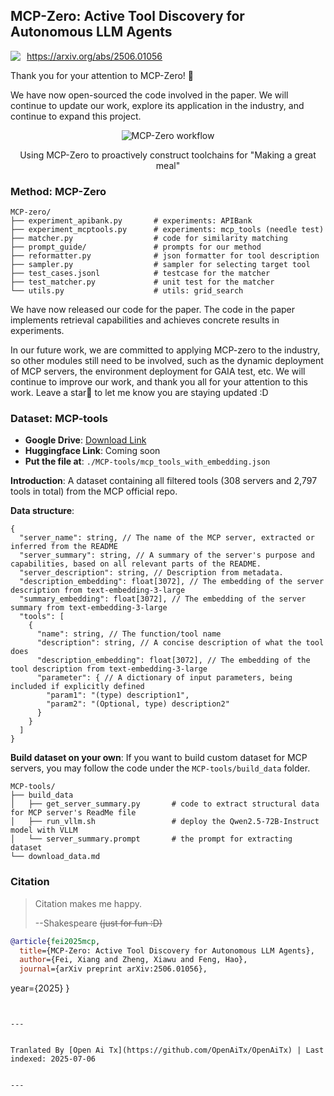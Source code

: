 ## MCP-Zero: Active Tool Discovery for Autonomous LLM Agents

<div style="display: flex; align-items: center; gap: 10px; margin-bottom: 10px;">
  <!-- <img src="https://raw.githubusercontent.com/xfey/MCP-Zero/master/assets/robot.png" alt="MCP-Zero Robot" width="24" height="24"> -->
  <a href="https://arxiv.org/abs/2506.01056">
    <img src="https://img.shields.io/badge/Paper-arXiv-red">
  </a>
  <a href="https://arxiv.org/abs/2506.01056">
    https://arxiv.org/abs/2506.01056
  </a>
</div>


Thank you for your attention to MCP-Zero! 🤗

We have now open-sourced the code involved in the paper. We will continue to update our work, explore its application in the industry, and continue to expand this project.


<div align="center">
  <img src="https://raw.githubusercontent.com/xfey/MCP-Zero/master/assets/fig1.png" alt="MCP-Zero workflow">
  <p> Using MCP-Zero to proactively construct toolchains for "Making a great meal"</p>
</div>


### Method: MCP-Zero

```
MCP-zero/
├── experiment_apibank.py       # experiments: APIBank
├── experiment_mcptools.py      # experiments: mcp_tools (needle test)
├── matcher.py                  # code for similarity matching
├── prompt_guide/               # prompts for our method
├── reformatter.py              # json formatter for tool description
├── sampler.py                  # sampler for selecting target tool
├── test_cases.jsonl            # testcase for the matcher
├── test_matcher.py             # unit test for the matcher
└── utils.py                    # utils: grid_search
```

We have now released our code for the paper. The code in the paper implements retrieval capabilities and achieves concrete results in experiments.

In our future work, we are committed to applying MCP-zero to the industry, so other modules still need to be involved, such as the dynamic deployment of MCP servers, the environment deployment for GAIA test, etc. We will continue to improve our work, and thank you all for your attention to this work. Leave a star🌟 to let me know you are staying updated :D



### Dataset: MCP-tools

- **Google Drive**: [Download Link](https://drive.google.com/file/d/1RjBGU-AGdHdhUABoeYSztbfQlD0hjUBn/view?usp=sharing)
- **Huggingface Link**: Coming soon
- **Put the file at**: `./MCP-tools/mcp_tools_with_embedding.json`


**Introduction**: A dataset containing all filtered tools (308 servers and 2,797 tools in total) from the MCP official repo.

**Data structure**:
```
{
  "server_name": string, // The name of the MCP server, extracted or inferred from the README
  "server_summary": string, // A summary of the server's purpose and capabilities, based on all relevant parts of the README.
  "server_description": string, // Description from metadata. 
  "description_embedding": float[3072], // The embedding of the server description from text-embedding-3-large
  "summary_embedding": float[3072], // The embedding of the server summary from text-embedding-3-large
  "tools": [
    {
      "name": string, // The function/tool name
      "description": string, // A concise description of what the tool does
      "description_embedding": float[3072], // The embedding of the tool description from text-embedding-3-large
      "parameter": { // A dictionary of input parameters, being included if explicitly defined
        "param1": "(type) description1",
        "param2": "(Optional, type) description2"
      }
    }
  ]
}
```

**Build dataset on your own**: If you want to build custom dataset for MCP servers, you may follow the code under the `MCP-tools/build_data` folder.

```
MCP-tools/
├── build_data
│   ├── get_server_summary.py       # code to extract structural data for MCP server's ReadMe file
│   ├── run_vllm.sh                 # deploy the Qwen2.5-72B-Instruct model with VLLM
│   └── server_summary.prompt       # the prompt for extracting dataset
└── download_data.md
```


### Citation

> Citation makes me happy.
> 
>   --Shakespeare
>   ~~(just for fun :D)~~

```bibtex
@article{fei2025mcp,
  title={MCP-Zero: Active Tool Discovery for Autonomous LLM Agents},
  author={Fei, Xiang and Zheng, Xiawu and Feng, Hao},
  journal={arXiv preprint arXiv:2506.01056},
```
  year={2025}
}
```

---

Tranlated By [Open Ai Tx](https://github.com/OpenAiTx/OpenAiTx) | Last indexed: 2025-07-06

---